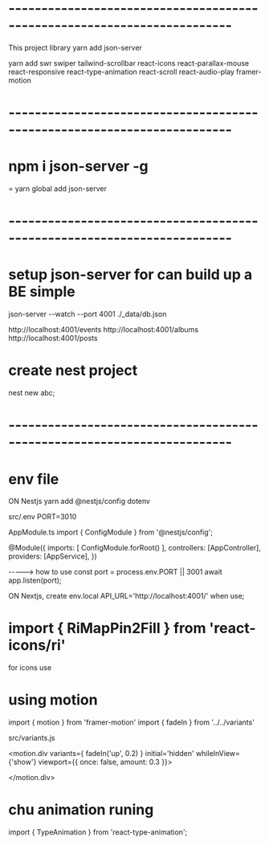 # ------------------------------------------------------------------------ 
This project library
yarn add json-server

yarn add swr swiper tailwind-scrollbar react-icons react-parallax-mouse react-responsive react-type-animation 
react-scroll react-audio-play framer-motion


# ------------------------------------------------------------------------ 
# npm i json-server -g
= yarn global add json-server


# ------------------------------------------------------------------------ 
# setup json-server for can build up a BE simple
json-server --watch --port 4001 ./_data/db.json

http://localhost:4001/events
http://localhost:4001/albums
http://localhost:4001/posts

# create nest project
nest new abc;

# ------------------------------------------------------------------------  
# env file
ON Nestjs
yarn add @nestjs/config dotenv

src/.env
PORT=3010

AppModule.ts 
import { ConfigModule } from '@nestjs/config';

@Module({
  imports: [
    ConfigModule.forRoot()
  ],
  controllers: [AppController],
  providers: [AppService],
})

-----> how to use
const port = process.env.PORT || 3001
await app.listen(port);

ON Nextjs, create env.local
API_URL='http://localhost:4001/'
when use; 


# import { RiMapPin2Fill } from 'react-icons/ri'
for icons use


# using motion

import { motion } from 'framer-motion'
import { fadeIn } from '../../variants'

src/variants.js

 <motion.div
            variants={ fadeIn('up', 0.2) }
            initial='hidden'
            whileInView={'show'}
            viewport={{ once: false, amount: 0.3 }}>

</motion.div>


# chu animation runing
import { TypeAnimation } from 'react-type-animation';
 <div> 
    <TypeAnimation sequence={ locationSequence } wrapper='div' speed={ 10 } deletionSpeed={ 10 } repeat={ Infinity } cursor={ false } />
</div>



